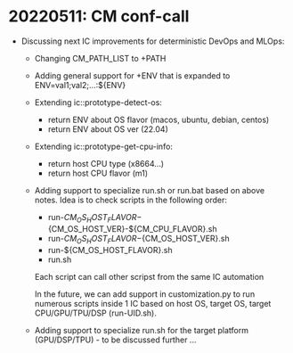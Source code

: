 # 20220511: CM conf-call

* Discussing next IC improvements for deterministic DevOps and MLOps:

  * Changing CM_PATH_LIST to +PATH
  * Adding general support for +ENV that is expanded to ENV=val1;val2;...:${ENV}

  * Extending ic::prototype-detect-os:
    * return ENV about OS flavor (macos, ubuntu, debian, centos)
    * return ENV about OS ver (22.04)

  * Extending ic::prototype-get-cpu-info:
    * return host CPU type (x8664...)
    * return host CPU flavor (m1)

  * Adding support to specialize run.sh or run.bat based on above notes. Idea is to check scripts in the following order:
    * run-${CM_OS_HOST_FLAVOR}-${CM_OS_HOST_VER}-${CM_CPU_FLAVOR}.sh
    * run-${CM_OS_HOST_FLAVOR}-${CM_OS_HOST_VER}.sh
    * run-${CM_OS_HOST_FLAVOR}.sh
    * run.sh

    Each script can call other scripst from the same IC automation

    In the future, we can add support in customization.py to run numerous scripts inside 1 IC based on host OS, target OS, target CPU/GPU/TPU/DSP (run-UID.sh).

  * Adding support to specialize run.sh for the target platform (GPU/DSP/TPU) - to be discussed further ...


